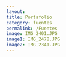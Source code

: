 ```yaml
---
layout: 
title: Portafolio 
category: fuentes
permalink: /Fuentes
image: IMG_2401.JPG
image1: IMG_2478.JPG
image2: IMG_2341.JPG
---
```


